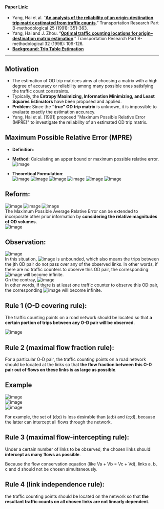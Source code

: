 #### Paper Link:
 - Yang, Hai et al. “[**An analysis of the reliability of an origin-destination trip matrix estimated from traffic counts**](https://www.sciencedirect.com/science/article/pii/019126159190028H?pes=vor).” Transportation Research Part B-methodological 25 (1991): 351-363.       
 - Yang, Hai and J. Zhou. “[**Optimal traffic counting locations for origin–destination matrix estimation**](https://www.sciencedirect.com/science/article/pii/S0191261597000167?via%3Dihub).” Transportation Research Part B-methodological 32 (1998): 109-126.
 - [**Background: Trip Table Estimation**](https://github.com/GangSuUGA/The-Optimization-of-Sensor-Location/blob/main/Background02:%20Trip%20Table%20Estimation.md) 
__________________________________________________

## Motivation 
- The estimation of OD trip matrices aims at choosing a matrix with a high degree of accuracy or reliability among many possible ones satisfying the traffic count constraints. 
- Typically, the **Entropy Maximizing, Information Minimizing, and Least Squares Estimators** have been proposed and applied. 
- **Problem**: Since the **"true" OD trip matrix** is unknown, it is impossible to evaluate exactly the estimation accuracy. 
- Yang, Hai et al. (1991) proposed "Maximum Possible Relative Error (MPRE)" to investigate the reliability of an estimated OD trip matrix. 

## Maximum Possible Relative Error (MPRE) 
- **Definition**: 

- **Method**: Calculating an upper bound or maximum possible relative error. 
![image](https://user-images.githubusercontent.com/88390140/135565833-6d4ee76d-ad0e-4001-b57c-199f28cdd59a.png)

- **Theoretical Formulation**:         
![image](https://user-images.githubusercontent.com/88390140/135566497-158ac894-3e45-4069-b39d-b4d92fc8555e.png)
![image](https://user-images.githubusercontent.com/88390140/135566539-96143314-cdd7-4e6f-85d0-465eb44b12c8.png)
![image](https://user-images.githubusercontent.com/88390140/135566569-c4b638ae-783e-40f6-b433-c885fff25593.png)
![image](https://user-images.githubusercontent.com/88390140/135566577-323b0e99-3477-4e4f-bb09-2f409272261c.png)
![image](https://user-images.githubusercontent.com/88390140/135566598-585203fa-ec01-4cfd-a089-b9d12cc30416.png)
![image](https://user-images.githubusercontent.com/88390140/135566826-093b076a-a4b0-4af8-9f35-5e5c6f73682c.png)

## Reform: 
![image](https://user-images.githubusercontent.com/88390140/135566907-f967754a-4f72-48ba-8ab1-ce1af56f7a82.png)
![image](https://user-images.githubusercontent.com/88390140/135566940-3c3bfb2e-e5fe-4c85-a95b-4c673182a083.png)
![image](https://user-images.githubusercontent.com/88390140/135566968-b8ee5bb1-4286-40ca-a4bd-2f04d6a06cd2.png)           
The Maximum Possible Average Relative Error can be extended to incorporate other prior information by **considering the relative magnitudes of OD volumes**.        
![image](https://user-images.githubusercontent.com/88390140/135566997-dfa52284-9df7-4a7c-8815-c671e2b37b48.png)

## Observation: 
![image](https://user-images.githubusercontent.com/88390140/135631940-b6507272-f01a-4b2b-a605-85181581a582.png)       
In this situation, ![image](https://user-images.githubusercontent.com/88390140/135632115-24ef37d0-fa62-4978-af04-9752db8af352.png) is unbounded, which also means the trips between the jth OD pair do not pass over any of the observed links. In other words, if there are no traffic counters to observe this OD pair, the corresponding ![image](https://user-images.githubusercontent.com/88390140/135632115-24ef37d0-fa62-4978-af04-9752db8af352.png) will become infinite.         
On the contray, ![image](https://user-images.githubusercontent.com/88390140/135632597-5044669f-072f-4ece-b5bd-d7ab60406d55.png)      
In other words, if there is at least one traffic counter to observe this OD pair, the corresponding ![image](https://user-images.githubusercontent.com/88390140/135632115-24ef37d0-fa62-4978-af04-9752db8af352.png) will become infinite.

## Rule 1 (O-D covering rule):     
The traffic counting points on a road network should be located so that **a certain portion of trips between any O-D pair will be observed**.       

![image](https://user-images.githubusercontent.com/88390140/135634859-955d4cff-698c-4af0-b0da-24d522e34133.png)

## Rule 2 (maximal flow fraction rule):     
For a particular O-D pair, the traffic counting points on a road network should be located at the links so that **the flow fraction between this O-D pair out of flows on these links is as large as possible**. 

## Example      
![image](https://ars.els-cdn.com/content/image/1-s2.0-S0191261597000167-gr1.gif)        
![image](https://user-images.githubusercontent.com/88390140/135644290-26b1f134-f2bb-433b-8a0b-716224ed4a60.png)    
![image](https://user-images.githubusercontent.com/88390140/135644613-5be1512a-6bb7-4b82-b8de-d1e1c00364f5.png)

For example, the set of (d;e) is less desirable than (a;b) and (c;d), because the latter can intercept all flows through the network.        
## Rule 3 (maximal flow-intercepting rule):      
Under a certain number of links to be observed, the chosen links should **intercept as many flows as possible**. 

Because the flow conservation equation (like Va + Vb = Vc + Vd), links a, b, c and d should not be chosen simultaneously.       
## Rule 4 (link independence rule):     
the traffic counting points should be located on the network so that **the resultant traffic counts on all chosen links are not linearly dependent**. 

